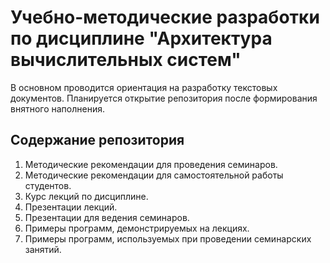 # Учебно-методические разработки по дисциплине "Архитектура вычислительных систем"

В основном проводится ориентация на разработку текстовых документов.
Планируется открытие репозитория после формирования внятного наполнения.

## Содержание репозитория

1. Методические рекомендации для проведения семинаров.
2. Методические рекомендации для самостоятельной работы студентов.
3. Курс лекций по дисциплине.
4. Презентации лекций.
5. Презентации для ведения семинаров.
6. Примеры программ, демонстрируемых на лекциях.
7. Примеры программ, используемых при проведении семинарских занятий.

